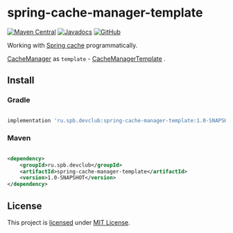 # spring-cache-manager-template

[![Maven Central](https://img.shields.io/maven-central/v/ru.spb.devclub/spring-cache-manager-template.svg?label=Maven%20Central)](https://search.maven.org/search?q=g:%22ru.spb.devclub%22%20AND%20a:%22spring-cache-manager-template%22)
[![Javadocs](https://www.javadoc.io/badge/ru.spb.devclub/spring-cache-manager-template.svg)](https://www.javadoc.io/doc/ru.spb.devclub/spring-cache-manager-template)
[![GitHub](https://img.shields.io/github/license/devclubspb/spring-cache-manager-template?style=flat&&color=informational)](LICENSE)

Working with
[Spring cache](https://docs.spring.io/spring-framework/docs/current/reference/html/integration.html#cache)
programmatically.

[CacheManager](https://docs.spring.io/spring-framework/docs/current/javadoc-api/org/springframework/cache/CacheManager.html)
as `template` -
[CacheManagerTemplate](src/main/java/ru/spb/devclub/spring/cache/template/CacheManagerTemplate.java)
.

## Install

### Gradle

```groovy

implementation 'ru.spb.devclub:spring-cache-manager-template:1.0-SNAPSHOT'
```

### Maven

```xml

<dependency>
    <groupId>ru.spb.devclub</groupId>
    <artifactId>spring-cache-manager-template</artifactId>
    <version>1.0-SNAPSHOT</version>
</dependency>
```

## License

This project is [licensed](LICENSE) under [MIT License](https://opensource.org/licenses/MIT).
